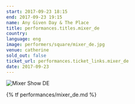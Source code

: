 ```yaml
---
start: 2017-09-23 18:15
end: 2017-09-23 19:15
name: Any Given Day & The Place
title: performances.titles.mixer_de
country: 
language: eng
image: performers/square/mixer_de.jpg
venue: catherine
sold_out: false
ticket_url: performances.ticket_links.mixer_de
date: 2017-09-23
---
```


<picture>
    <source media="(min-width: 1200px)" srcset="{% asset_path performers/wide/mixer_de_large.jpg %}">
    <source media="(min-width: 768px)" srcset="{% asset_path performers/wide/mixer_de_large.jpg %}">
    <img src="{% asset_path performers/square/mixer_de.jpg %}" alt="Mixer Show DE">
</picture>

{% tf performances/mixer_de.md %}
